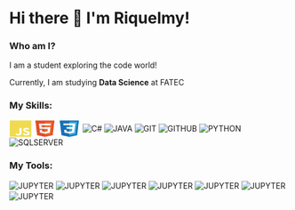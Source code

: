<h1>Hi there 👋 I'm Riquelmy!</h1> 
          
### Who am I?
I am a student exploring the code world!

Currently, I am studying **Data Science** at FATEC

### My Skills:
  <div style="display: inline_block">
    <img align="center" alt="JS" height="30" width="40" src="https://raw.githubusercontent.com/devicons/devicon/master/icons/javascript/javascript-plain.svg">
    <img align="center" alt="HTML" height="30" width="40" src="https://raw.githubusercontent.com/devicons/devicon/master/icons/html5/html5-original.svg">
    <img align="center" alt="CSS" height="30" width="40" src="https://raw.githubusercontent.com/devicons/devicon/master/icons/css3/css3-original.svg">
    <img align="center" alt="C#" height="30" width="40" src="https://cdn.jsdelivr.net/gh/devicons/devicon/icons/csharp/csharp-original.svg">
    <img align="center" alt="JAVA" height="30" width="40" src="https://cdn.jsdelivr.net/gh/devicons/devicon/icons/java/java-original.svg" />
    <img align="center" alt="GIT" height="30" width="40" src="https://cdn.jsdelivr.net/gh/devicons/devicon@latest/icons/git/git-original.svg" />
    <img align="center" alt="GITHUB" height="35" width="40" src="https://cdn.jsdelivr.net/gh/devicons/devicon@latest/icons/github/github-original.svg" />
    <img align="center" alt="PYTHON" height="35" width="40" src="https://cdn.jsdelivr.net/gh/devicons/devicon@latest/icons/python/python-original.svg" />
    <img align="center" alt="SQLSERVER" height="30" width="40" src="https://cdn.jsdelivr.net/gh/devicons/devicon@latest/icons/microsoftsqlserver/microsoftsqlserver-plain.svg" />
  </div>

  ### My Tools:  
  <div style="display: inline_block">
    <img align="center" alt="JUPYTER" height="35" width="40" src="https://cdn.jsdelivr.net/gh/devicons/devicon@latest/icons/jupyter/jupyter-original.svg" />
    <img align="center" alt="JUPYTER" height="30" width="40" src="https://cdn.jsdelivr.net/gh/devicons/devicon@latest/icons/visualstudio/visualstudio-original.svg" />
    <img align="center" alt="JUPYTER" height="30" width="40" src="https://cdn.jsdelivr.net/gh/devicons/devicon@latest/icons/vscode/vscode-original.svg" />
    <img align="center" alt="JUPYTER" height="30" width="40" src="https://cdn.jsdelivr.net/gh/devicons/devicon@latest/icons/pycharm/pycharm-original.svg" />
    <img align="center" alt="JUPYTER" height="30" width="40" src="https://cdn.jsdelivr.net/gh/devicons/devicon@latest/icons/anaconda/anaconda-original.svg" />
    <img align="center" alt="JUPYTER" height="30" width="40" src="https://cdn.jsdelivr.net/gh/devicons/devicon@latest/icons/figma/figma-original.svg" />
    <img align="center" alt="JUPYTER" height="30" width="40" src="https://cdn.jsdelivr.net/gh/devicons/devicon@latest/icons/eclipse/eclipse-original.svg" />
  </div>

  
